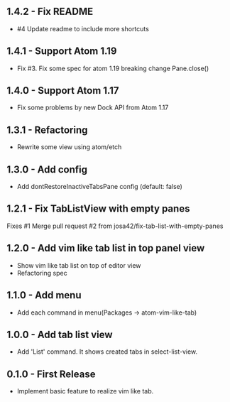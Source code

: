 ## 1.4.2 -  Fix README
* #4 Update readme to include more shortcuts

## 1.4.1 -  Support Atom 1.19
* Fix #3. Fix some spec for atom 1.19 breaking change Pane.close()

## 1.4.0 -  Support Atom 1.17
* Fix some problems by new Dock API from Atom 1.17

## 1.3.1 -  Refactoring
* Rewrite some view using atom/etch

## 1.3.0 -  Add config
* Add dontRestoreInactiveTabsPane config (default: false)

## 1.2.1 - Fix TabListView with empty panes
Fixes #1
Merge pull request #2 from josa42/fix-tab-list-with-empty-panes

## 1.2.0 - Add vim like tab list in top panel view
* Show vim like tab list on top of editor view
* Refactoring spec

## 1.1.0 - Add menu
* Add each command in menu(Packages -> atom-vim-like-tab)

## 1.0.0 - Add tab list view
* Add 'List' command. It shows created tabs in select-list-view.

## 0.1.0 - First Release
* Implement basic feature to realize vim like tab.
